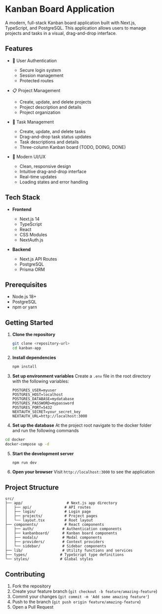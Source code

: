 # Kanban Board Application

A modern, full-stack Kanban board application built with Next.js, TypeScript, and PostgreSQL. This application allows users to manage projects and tasks in a visual, drag-and-drop interface.

## Features

- 🔐 User Authentication
  - Secure login system
  - Session management
  - Protected routes

- 📋 Project Management
  - Create, update, and delete projects
  - Project description and details
  - Project organization

- 📝 Task Management
  - Create, update, and delete tasks
  - Drag-and-drop task status updates
  - Task descriptions and details
  - Three-column Kanban board (TODO, DOING, DONE)

- 🎨 Modern UI/UX
  - Clean, responsive design
  - Intuitive drag-and-drop interface
  - Real-time updates
  - Loading states and error handling

## Tech Stack

- **Frontend**
  - Next.js 14
  - TypeScript
  - React
  - CSS Modules
  - NextAuth.js

- **Backend**
  - Next.js API Routes
  - PostgreSQL
  - Prisma ORM

## Prerequisites

- Node.js 18+ 
- PostgreSQL
- npm or yarn

## Getting Started

1. **Clone the repository**
   ```bash
   git clone <repository-url>
   cd kanban-app
   ```

2. **Install dependencies**
   ```bash
   npm install
   ```

3. **Set up environment variables**
   Create a `.env` file in the root directory with the following variables:
   ```
   POSTGRES_USER=myuser
   POSTGRES_HOST=localhost
   POSTGRES_DATABASE=mydatabase
   POSTGRES_PASSWORD=mypassword
   POSTGRES_PORT=5432
   NEXTAUTH_SECRET=your_secret_key
   NEXTAUTH_URL=http://localhost:3000
   ```

4. **Set up the database**
  At the project root navigate to the docker folder and run the following commands
  ```bash
  cd docker
  docker-compose up -d
  ```

5. **Start the development server**
   ```bash
   npm run dev
   ```

6. **Open your browser**
   Visit `http://localhost:3000` to see the application

## Project Structure

```
src/
├── app/                    # Next.js app directory
│   ├── api/               # API routes
│   ├── login/             # Login page
│   ├── projects/          # Project pages
│   └── layout.tsx         # Root layout
├── components/            # React components
│   ├── auth/             # Authentication components
│   ├── kanbanboard/      # Kanban board components
│   ├── modals/           # Modal components
│   ├── providers/        # Context providers
│   └── sidebar/          # Sidebar components
├── lib/                  # Utility functions and services
├── types/               # TypeScript type definitions
└── styles/              # Global styles
```

## Contributing

1. Fork the repository
2. Create your feature branch (`git checkout -b feature/amazing-feature`)
3. Commit your changes (`git commit -m 'Add some amazing feature'`)
4. Push to the branch (`git push origin feature/amazing-feature`)
5. Open a Pull Request

